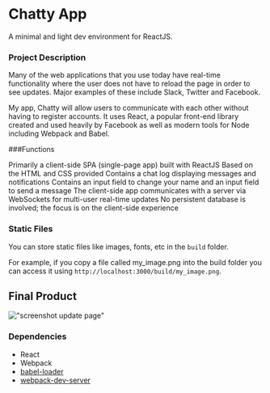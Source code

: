 Chatty App
=====================

A minimal and light dev environment for ReactJS.

### Project Description

Many of the web applications that you use today have real-time functionality where the user does not have to reload the page in order to see updates. Major examples of these include Slack, Twitter and Facebook.

My app, Chatty will allow users to communicate with each other without having to register accounts. It uses React, a popular front-end library created and used heavily by Facebook as well as modern tools for Node including Webpack and Babel.

###Functions

Primarily a client-side SPA (single-page app) built with ReactJS
Based on the HTML and CSS provided
Contains a chat log displaying messages and notifications
Contains an input field to change your name and an input field to send a message
The client-side app communicates with a server via WebSockets for multi-user real-time updates
No persistent database is involved; the focus is on the client-side experience

### Static Files

You can store static files like images, fonts, etc in the `build` folder.

For example, if you copy a file called my_image.png into the build folder you can access it using `http://localhost:3000/build/my_image.png`.

## Final Product

!["screenshot update page"]()

### Dependencies

* React
* Webpack
* [babel-loader](https://github.com/babel/babel-loader)
* [webpack-dev-server](https://github.com/webpack/webpack-dev-server)
